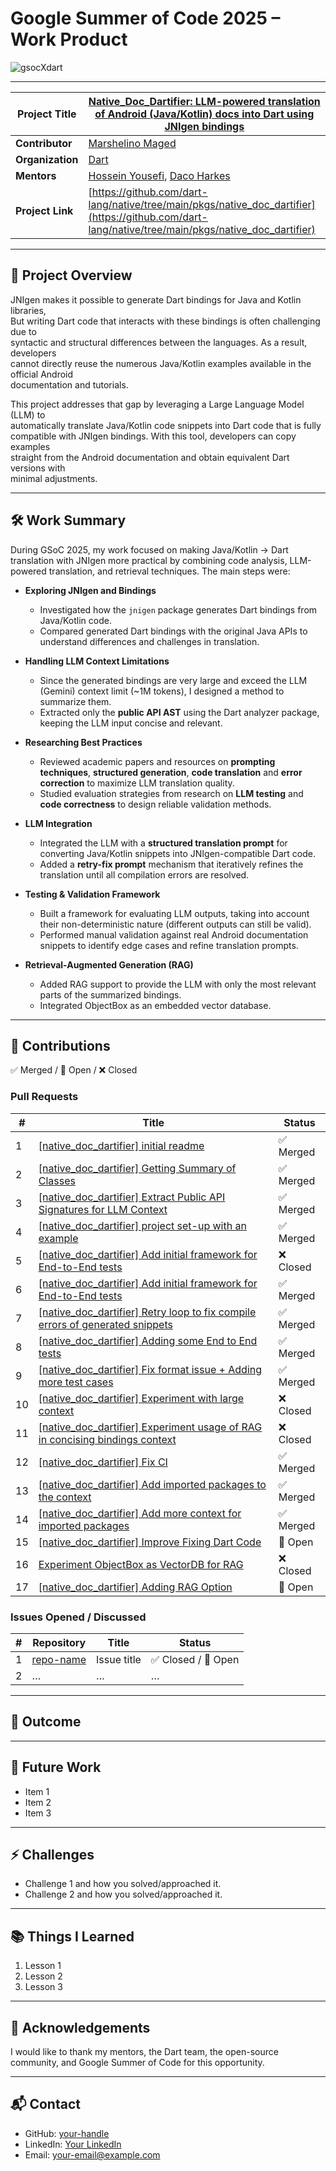 # Google Summer of Code 2025 – Work Product

![gsocXdart](https://github.com/user-attachments/assets/169a744b-e5a5-4569-9484-6e8329bc1346)

---

| **Project Title** | [Native_Doc_Dartifier: LLM-powered translation of Android (Java/Kotlin) docs into Dart using JNIgen bindings ](https://summerofcode.withgoogle.com/programs/2025/projects/8F8TuxpG) |
|------------|-------------------------|
| **Contributor**      | [Marshelino Maged](https://github.com/marshelino-maged) |
| **Organization**     | [Dart](https://summerofcode.withgoogle.com/programs/2025/organizations/dart) |
| **Mentors**          | [Hossein Yousefi](https://github.com/HosseinYousefi), [Daco Harkes](https://github.com/dcharkes) |
| **Project Link**    | [https://github.com/dart-lang/native/tree/main/pkgs/native_doc_dartifier](https://github.com/dart-lang/native/tree/main/pkgs/native_doc_dartifier) |

---

## 📖 Project Overview
JNIgen makes it possible to generate Dart bindings for Java and Kotlin libraries,  
But writing Dart code that interacts with these bindings is often challenging due to  
syntactic and structural differences between the languages. As a result, developers  
cannot directly reuse the numerous Java/Kotlin examples available in the official Android  
documentation and tutorials.  

This project addresses that gap by leveraging a Large Language Model (LLM) to  
automatically translate Java/Kotlin code snippets into Dart code that is fully  
compatible with JNIgen bindings. With this tool, developers can copy examples  
straight from the Android documentation and obtain equivalent Dart versions with  
minimal adjustments.  

---

## 🛠️ Work Summary
During GSoC 2025, my work focused on making Java/Kotlin → Dart translation with JNIgen more practical by combining code analysis, LLM-powered translation, and retrieval techniques. The main steps were:

- **Exploring JNIgen and Bindings**
  - Investigated how the `jnigen` package generates Dart bindings from Java/Kotlin code.
  - Compared generated Dart bindings with the original Java APIs to understand differences and challenges in translation.

- **Handling LLM Context Limitations**
  - Since the generated bindings are very large and exceed the LLM (Gemini) context limit (~1M tokens), I designed a method to summarize them.
  - Extracted only the **public API AST** using the Dart analyzer package, keeping the LLM input concise and relevant.

- **Researching Best Practices**
  - Reviewed academic papers and resources on **prompting techniques**, **structured generation**, **code translation** and **error correction** to maximize LLM translation quality.
  - Studied evaluation strategies from research on **LLM testing** and **code correctness** to design reliable validation methods.


- **LLM Integration**
  - Integrated the LLM with a **structured translation prompt** for converting Java/Kotlin snippets into JNIgen-compatible Dart code.
  - Added a **retry-fix prompt** mechanism that iteratively refines the translation until all compilation errors are resolved.

- **Testing & Validation Framework**
  - Built a framework for evaluating LLM outputs, taking into account their non-deterministic nature (different outputs can still be valid).
  - Performed manual validation against real Android documentation snippets to identify edge cases and refine translation prompts.

- **Retrieval-Augmented Generation (RAG)**
  - Added RAG support to provide the LLM with only the most relevant parts of the summarized bindings.
  - Integrated ObjectBox as an embedded vector database.

---


## 📂 Contributions

✅ Merged / 🔄 Open / ❌ Closed
### Pull Requests
| # | Title | Status |
|---|-------|--------|
| 1 | [[native_doc_dartifier] initial readme](https://github.com/dart-lang/native/pull/2308) | ✅ Merged |
| 2 | [[native_doc_dartifier] Getting Summary of Classes](https://github.com/dart-lang/native/pull/2337) | ✅ Merged |
| 3 | [[native_doc_dartifier] Extract Public API Signatures for LLM Context](https://github.com/dart-lang/native/pull/2370) | ✅ Merged |
| 4 | [[native_doc_dartifier] project set-up with an example](https://github.com/dart-lang/native/pull/2373) | ✅ Merged |
| 5 | [[native_doc_dartifier] Add initial framework for End-to-End tests](https://github.com/dart-lang/native/pull/2379) | ❌ Closed |
| 6 | [[native_doc_dartifier] Add initial framework for End-to-End tests](https://github.com/dart-lang/native/pull/2383) | ✅ Merged |
| 7 | [[native_doc_dartifier] Retry loop to fix compile errors of generated snippets](https://github.com/dart-lang/native/pull/2416) | ✅ Merged |
| 8 | [[native_doc_dartifier] Adding some End to End tests](https://github.com/dart-lang/native/pull/2420) | ✅ Merged |
| 9 | [[native_doc_dartifier] Fix format issue + Adding more test cases](https://github.com/dart-lang/native/pull/2431) | ✅ Merged |
| 10 | [[native_doc_dartifier] Experiment with large context](https://github.com/dart-lang/native/pull/2467) | ❌ Closed |
| 11 | [[native_doc_dartifier] Experiment usage of RAG in concising bindings context](https://github.com/dart-lang/native/pull/2472) | ❌ Closed |
| 12 | [[native_doc_dartifier] Fix CI](https://github.com/dart-lang/native/pull/2473) | ✅ Merged |
| 13 | [[native_doc_dartifier] Add imported packages to the context ](https://github.com/dart-lang/native/pull/2495) | ✅ Merged |
| 14 | [[native_doc_dartifier] Add more context for imported packages](https://github.com/dart-lang/native/pull/2515) | ✅ Merged |
| 15 | [[native_doc_dartifier] Improve Fixing Dart Code](https://github.com/dart-lang/native/pull/2582) | 🔄 Open |
| 16 | [Experiment ObjectBox as VectorDB for RAG](https://github.com/marshelino-maged/native/pull/16) | ❌ Closed |
| 17 | [[native_doc_dartifier] Adding RAG Option](https://github.com/dart-lang/native/pull/2584) | 🔄 Open |


### Issues Opened / Discussed
| # | Repository | Title | Status |
|---|------------|-------|--------|
| 1 | [repo-name](URL) | Issue title | ✅ Closed / 🔄 Open |
| 2 | … | … | … |

---

## 🚀 Outcome
<!-- Summarize what you delivered by the end of GSoC:
- New features/packages published
- Tools created
- Enhancements merged upstream
- Any measurable impact (e.g., performance, usability, new adoption) -->

---

## 🔮 Future Work
- Item 1  
- Item 2  
- Item 3  

---

## ⚡ Challenges
- Challenge 1 and how you solved/approached it.  
- Challenge 2 and how you solved/approached it.  

---

## 📚 Things I Learned
1. Lesson 1  
2. Lesson 2  
3. Lesson 3  

---

## 🙏 Acknowledgements
I would like to thank my mentors, the Dart team, the open-source community, and Google Summer of Code for this opportunity.  

---

## 📬 Contact
- GitHub: [your-handle](https://github.com/your-handle)  
- LinkedIn: [Your LinkedIn](https://linkedin.com/in/your-handle)  
- Email: [your-email@example.com](mailto:your-email@example.com)  
